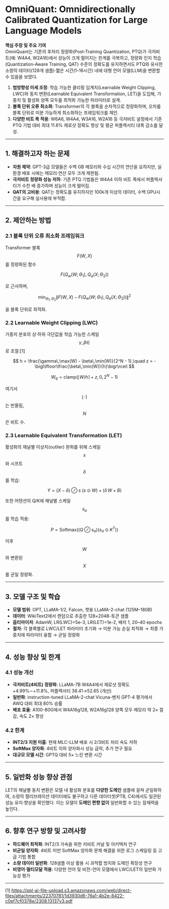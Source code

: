 # OmniQuant: Omnidirectionally Calibrated Quantization for Large Language Models

**핵심 주장 및 주요 기여**  
OmniQuant는 기존의 후처리 정량화(Post-Training Quantization, PTQ)가 극저비트(예: W4A4, W2A16)에서 성능이 크게 떨어지는 한계를 극복하고, 정량화 인지 학습(Quantization-Aware Training, QAT) 수준의 정확도를 유지하면서도 PTQ와 유사한 소량의 데이터(128개 샘플)·짧은 시간(1–16시간) 내에 대형 언어 모델(LLM)을 변환할 수 있음을 보였다.  
1. **범방향성 미세 조정**: 학습 가능한 클리핑 임계치(Learnable Weight Clipping, LWC)와 동치 변환(Learnable Equivalent Transformation, LET)을 도입해, 가중치 및 활성화 양쪽 모두를 최적화 가능한 파라미터로 설계.  
2. **블록 단위 오류 최소화**: Transformer의 각 블록을 순차적으로 정량화하며, 오차를 블록 단위로 미분 가능하게 최소화하는 프레임워크를 제안.  
3. **다양한 비트 폭 적용**: W6A6, W4A4, W3A16, W2A16 등 극저비트 설정에서 기존 PTQ 기법 대비 최대 11.8% 제로샷 정확도 향상 및 평균 퍼플렉서티 대폭 감소를 달성.  

***

## 1. 해결하고자 하는 문제  
- **자원 제약**: GPT-3급 모델들은 수백 GB 메모리와 수십 시간의 연산을 요하지만, 실환경 배포 시에는 메모리·연산 모두 크게 제한됨.  
- **극저비트 정량화 성능 저하**: 기존 PTQ 기법들은 W4A4 이하 비트 폭에서 퍼플렉서티가 수천 배 증가하며 성능이 크게 떨어짐.  
- **QAT의 고비용**: QAT는 정확도를 유지하지만 100k개 이상의 데이터, 수백 GPU시간을 요구해 실사용에 부적합.  

***

## 2. 제안하는 방법  
### 2.1 블록 단위 오류 최소화 프레임워크  
Transformer 블록 $$F(W, X) $$를 정량화된 함수  

$$
F\bigl(Q_w(W;\Theta_1),\,Q_a(X;\Theta_2)\bigr)
$$  

로 근사하며,  

$$
\min_{\Theta_1, \Theta_2} \bigl\| F(W,X) - F(Q_w(W;\Theta_1),Q_a(X;\Theta_2)) \bigr\|^2
$$  

을 블록 단위로 최적화.  

### 2.2 Learnable Weight Clipping (LWC)  
가중치 분포의 상·하위 극단값을 학습 가능한 스케일 $$\gamma,\beta\in$$로 조절:[1]

$$
h = \frac{\gamma\,\max(W) - \beta\,\min(W)}{2^N - 1},\quad
z = -\bigl\lfloor\tfrac{\beta\,\min(W)}{h}\bigr\rceil
$$  

$$
W_q = \mathrm{clamp}\bigl(\lfloor W / h\rceil + z,\,0,\,2^N -1\bigr)
$$  

여기서 $$\lfloor \cdot \rceil$$는 반올림, $$N$$은 비트 수.  

### 2.3 Learnable Equivalent Transformation (LET)  
활성화의 채널별 이상치(outlier) 완화를 위해 스케일 $$s$$와 시프트 $$\delta$$를 학습:  

$$
Y = (X-\delta)\oslash s\;\bigl(s\odot W\bigr) + (\delta\,W + B)
$$  

또한 어텐션의 Q/K에 채널별 스케일 $$s_a$$를 학습 적용:  

$$
P = \mathrm{Softmax}\bigl((Q\oslash s_a)(s_a\odot K^T)\bigr)
$$  

이후 $$W$$와 변환된 $$X$$를 균일 정량화.  

***

## 3. 모델 구조 및 학습  
- **모델 범위**: OPT, LLaMA-1/2, Falcon, 챗용 LLaMA-2-chat (125M–180B)  
- **데이터**: WikiText2에서 랜덤으로 추출한 128×2048-토큰 샘플  
- **옵티마이저**: AdamW, LR(LWC)=5e-3, LR(LET)=1e-2, 배치 1, 20–40 epochs  
- **절차**: 각 블록별로 LWC/LET 파라미터 초기화 → 미분 가능 손실 최적화 → 최종 가중치에 파라미터 융합 → 균일 정량화  

***

## 4. 성능 향상 및 한계  
### 4.1 성능 개선  
- **극저비트(4비트) 정량화**: LLaMA-7B W4A4에서 제로샷 정확도 +4.99%∼+11.8%, 퍼플렉서티 38.41→52.65 (개선)  
- **일반화**: instruction-tuned LLaMA-2-chat Vicuna-벤치 GPT-4 평가에서 AWQ 대비 최대 80% 승률  
- **배포 효율**: A100-80G에서 W4A16g128, W2A16g128 양쪽 모두 메모리 약 2× 절감, 속도 2× 향상  

### 4.2 한계  
- **INT2/3 지원 미흡**: 현재 MLC-LLM 배포 시 2/3비트 처리 속도 저하  
- **SoftMax 양자화**: 4비트 이하 양자화시 성능 급락, 추가 연구 필요  
- **대규모 모델 시간**: GPTQ 대비 5× 느린 변환 시간  

***

## 5. 일반화 성능 향상 관점  
LET의 채널별 동치 변환은 모델 내 활성화 분포를 **다양한 도메인** 샘플에 걸쳐 균일화하여, 소량의 캘리브레이션 데이터에도 불구하고 다른 데이터셋(PTB, C4)에서도 일관된 성능 유지·향상을 확인했다. 이는 모델이 **도메인 편향 없이** 일반화할 수 있는 잠재력을 높인다.  

***

## 6. 향후 연구 방향 및 고려사항  
- **하드웨어 최적화**: INT2/3 가속을 위한 저비트 커널 및 아키텍처 연구  
- **비균일 양자화**: 4비트 미만 SoftMax 양자화 문제 해결을 위한 로그 스케일링 등 고급 기법 통합  
- **소량 데이터 일반화**: 128샘플 이상 활용 시 과적합 방지와 도메인 확장성 연구  
- **비영어·멀티모달 적용**: 다양한 언어 및 비전-언어 모델에서 LWC/LET의 일반화 가능성 평가  

---

[1] https://ppl-ai-file-upload.s3.amazonaws.com/web/direct-files/attachments/22370781/1d3930d6-76a1-4b2e-8422-c0ef7cf0378e/2308.13137v3.pdf
